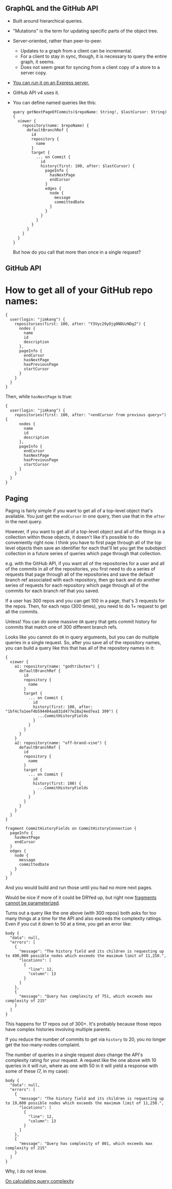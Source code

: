 GraphQL and the GitHub API
------

- Built around hierarchical queries.
- "Mutations" is the term for updating specific parts of the object tree.
- Server-oriented, rather than peer-to-peer.
  - Updates to a graph from a client can be incremental.
  - For a client to stay in sync, though, it is necessary to query the entire graph, it seems.
  - Does not seem great for syncing from a client copy of a store to a server copy.
- [You can run it on an Express server.](http://graphql.org/graphql-js/running-an-express-graphql-server/)
- GitHub API v4 uses it.
- You can define named queries like this:

      query getNextPageOfCommits($repoName: String!, $lastCursor: String) {
        viewer {
          repository(name: $repoName) {
            defaultBranchRef {
              id
              repository {
                name
              }
              target {
                ... on Commit {
                  id
                  history(first: 100, after: $lastCursor) {
                    pageInfo {
                      hasNextPage
                      endCursor
                    }
                    edges {
                      node {
                        message
                        committedDate
                      }
                    }
                  }
                }
              }
            }
          }
        }
      }
    
   But how do you call that more than once in a single request?

GitHub API
----

# How to get all of your GitHub repo names:

    {
      user(login: "jimkang") {
        repositories(first: 100, after: "Y3Vyc29yOjg0NDUzNDg2") {
          nodes {
            name
            id
            description
          },
          pageInfo {
            endCursor
            hasNextPage
            hasPreviousPage
            startCursor
          }
        }
      }
    }

Then, while `hasNextPage` is true:

    {
      user(login: "jimkang") {
        repositories(first: 100, after: "<endCursor from previous query>") {
          nodes {
            name
            id
            description
          },
          pageInfo {
            endCursor
            hasNextPage
            hasPreviousPage
            startCursor
          }
        }
      }
    }

Paging
-----

Paging is fairly simple if you want to get all of a top-level object that's available. You just get the `endCursor` in one query, then use that in the `after` in the next query.

However, if you want to get all of a top-level object and all of the things in a collection within those objects, it doesn't like it's possible to do conveniently right now. I think you have to first page through all of the top level objects then save an identifier for each that'll let you get the subobject collection in a future series of queries which page through that collection.

e.g. with the GitHub API, if you want all of the repositories for a user and all of the commits in all of the repositories, you first need to do a series of requests that page through all of the repositories and save the default branch ref associated with each repository, then go back and do another series of requests for each repository which page through all of the commits for each branch ref that you saved.

If a user has 300 repos and you can get 100 in a page, that's 3 requests for the repos. Then, for each repo (300 times), you need to do 1+ request to get all the commits.

Unless! You can do some massive `OR` query that gets commit history for commits that match one of 300 different branch refs.

Looks like you cannot do `OR` in query arguments, but you can do multiple queries in a single request. So, after you save all of the repository names, you can build a query like this that has all of the repository names in it:

    {
      viewer {
        a1: repository(name: "godtributes") {
          defaultBranchRef {
            id
            repository {
              name
            }
            target {
              ... on Commit {
                id
                history(first: 100, after: "1bf4c7a1eef4b594404aa831d477e28a24ed7ea1 399") {
                  ...CommitHistoryFields
                }
              }
            }
          }
        }
        a2: repository(name: "off-brand-vine") {
          defaultBranchRef {
            id
            repository {
              name
            }
            target {
              ... on Commit {
                id
                history(first: 100) {
                  ...CommitHistoryFields
                }
              }
            }
          }
        }    
      }
    }

    fragment CommitHistoryFields on CommitHistoryConnection {
      pageInfo {
        hasNextPage
        endCursor
      }
      edges {
        node {
          message
          committedDate
        }
      }
    }

And you would build and run those until you had no more next pages.

Would be nice if more of it could be DRYed up, but right now [fragments cannot be parameterized](https://github.com/facebook/graphql/issues/204).

Turns out a query like the one above (with 300 repos) both asks for too many things at a time for the API and also exceeds the complexity ratings. Even if you cut it down to 50 at a time, you get an error like:

    body {
      "data": null,
      "errors": [
        {
          "message": "The history field and its children is requesting up to 490,000 possible nodes which exceeds the maximum limit of 11,250.",
          "locations": [
            {
              "line": 12,
              "column": 13
            }
          ]
        },
        {
          "message": "Query has complexity of 751, which exceeds max complexity of 215"
        }
      ]
    }

This happens for 17 repos out of 300+. It's probably because those repos have complex histories involving multiple parents.

If you reduce the number of commits to get via `history` to 20, you no longer get the too-many-nodes complaint. 

The number of queries in a single request *does* change the API's complexity rating for your request. A request like the one above with 10 queries in it will run, where as one with 50 in it will yield a response with some of these (7, in my case):

    body {
      "data": null,
      "errors": [
        {
          "message": "The history field and its children is requesting up to 19,600 possible nodes which exceeds the maximum limit of 11,250.",
          "locations": [
            {
              "line": 12,
              "column": 13
            }
          ]
        },
        {
          "message": "Query has complexity of 801, which exceeds max complexity of 215"
        }
      ]
    }

Why, I do not know.

[On calculating query complexity](https://developer.github.com/v4/guides/resource-limitations/)
